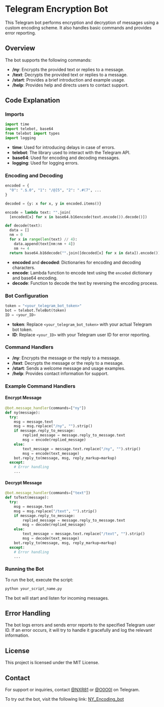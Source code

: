 # Telegram Encryption Bot

This Telegram bot performs encryption and decryption of messages using a custom encoding scheme. It also handles basic commands and provides error reporting.

## Overview

The bot supports the following commands:
- **/ny**: Encrypts the provided text or replies to a message.
- **/text**: Decrypts the provided text or replies to a message.
- **/start**: Provides a brief introduction and example usage.
- **/help**: Provides help and directs users to contact support.

## Code Explanation

### Imports

```python
import time
import telebot, base64
from telebot import types
import logging
```
- **time**: Used for introducing delays in case of errors.
- **telebot**: The library used to interact with the Telegram API.
- **base64**: Used for encoding and decoding messages.
- **logging**: Used for logging errors.

### Encoding and Decoding

```python
encoded = {
  "0": ".$.0", "1": "/@]5", "2": ".#(7", ...
}

decoded = {y: x for x, y in encoded.items()}

encode = lambda text: "".join(
  [encoded[x] for x in base64.b16encode(text.encode()).decode()])

def decode(text):
  data = []
  nm = 0
  for x in range(len(text) // 4):
    data.append(text[nm:nm + 4])
    nm += 4
  return base64.b16decode("".join([decoded[x] for x in data]).encode()).decode()
```
- **encoded** and **decoded**: Dictionaries for encoding and decoding characters.
- **encode**: Lambda function to encode text using the `encoded` dictionary and base64 encoding.
- **decode**: Function to decode the text by reversing the encoding process.

### Bot Configuration

```python
token = "<your_telegram_bot_token>"
bot = telebot.TeleBot(token)
ID = <your_ID>
```
- **token**: Replace `<your_telegram_bot_token>` with your actual Telegram bot token.
- **ID**: Replace `<your_ID>` with your Telegram user ID for error reporting.

### Command Handlers

- **/ny**: Encrypts the message or the reply to a message.
- **/text**: Decrypts the message or the reply to a message.
- **/start**: Sends a welcome message and usage examples.
- **/help**: Provides contact information for support.

### Example Command Handlers

#### Encrypt Message

```python
@bot.message_handler(commands=["ny"])
def ny(message):
  try:
    msg = message.text
    msg = msg.replace("/ny", "").strip()
    if message.reply_to_message:
        replied_message = message.reply_to_message.text
        msg = encode(replied_message)
    else:
        text_message = message.text.replace("/ny", "").strip()
        msg = encode(text_message)
    bot.reply_to(message, msg, reply_markup=markup)
  except:
    # Error handling
    ...
```

#### Decrypt Message

```python
@bot.message_handler(commands=["text"])
def toText(message):
  try:
    msg = message.text
    msg = msg.replace("/text", "").strip()
    if message.reply_to_message:
        replied_message = message.reply_to_message.text
        msg = decode(replied_message)
    else:
        text_message = message.text.replace("/text", "").strip()
        msg = decode(text_message)
    bot.reply_to(message, msg, reply_markup=markup)
  except:
    # Error handling
    ...
```

### Running the Bot

To run the bot, execute the script:

```bash
python your_script_name.py
```

The bot will start and listen for incoming messages.

## Error Handling

The bot logs errors and sends error reports to the specified Telegram user ID. If an error occurs, it will try to handle it gracefully and log the relevant information.

## License

This project is licensed under the MIT License.

## Contact

For support or inquiries, contact [@NXR81](https://t.me/NXR81) or [@O0O0I](https://t.me/O0O0I) on Telegram.

To try out the bot, visit the following link: [NY_Encoding_bot](https://t.me/NY_Encoding_bot)

